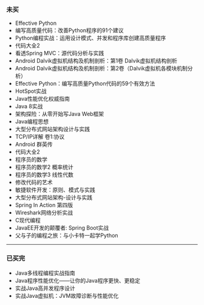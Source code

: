 ### 未买

* Effective Python
* 编写高质量代码：改善Python程序的91个建议
* Python编程实战：运用设计模式、并发和程序库创建高质量程序
* 代码大全2
* 看透Spring MVC：源代码分析与实践
* Android Dalvik虚拟机结构及机制剖析：第1卷 Dalvik虚拟机结构剖析
* Android Dalvik虚拟机结构及机制剖析：第2卷（Dalvik虚拟机各模块机制分析）
* Effective Python：编写高质量Python代码的59个有效方法
* HotSpot实战
* Java性能优化权威指南
* Java 8实战
* 架构探险：从零开始写Java Web框架
* Java编程思想
* 大型分布式网站架构设计与实践
* TCP/IP详解 卷1:协议
* Android 群英传
* 代码大全2
* 程序员的数学
* 程序员的数学2 概率统计
* 程序员的数学3 线性代数 
* 修改代码的艺术
* 敏捷软件开发：原则、模式与实践
* 大型分布式网站架构-设计与实践
* Spring In Action 第四版
* Wireshark网络分析实战
* C现代编程
* JavaEE开发的颠覆者: Spring Boot实战
* 父与子的编程之旅：与小卡特一起学Python

-----------------------------------------------------

### 已买完

* Java多线程编程实战指南
* Java程序性能优化——让你的Java程序更快、更稳定
* 实战Java高并发程序设计
* 实战Java虚拟机：JVM故障诊断与性能优化
